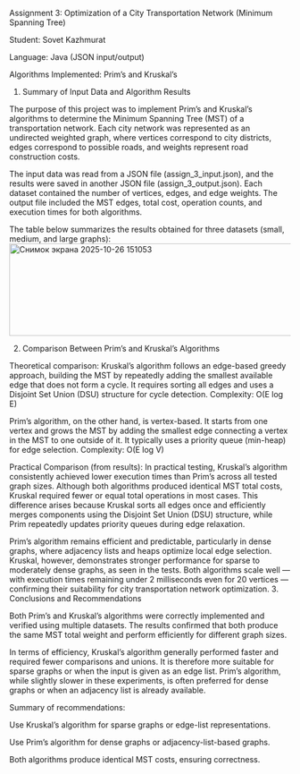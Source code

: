 Assignment 3: Optimization of a City Transportation Network (Minimum Spanning Tree)

Student: Sovet Kazhmurat

Language: Java (JSON input/output)

Algorithms Implemented: Prim’s and Kruskal’s

1. Summary of Input Data and Algorithm Results

The purpose of this project was to implement Prim’s and Kruskal’s algorithms to determine the Minimum Spanning Tree (MST) of a transportation network. Each city network was represented as an undirected weighted graph, where vertices correspond to city districts, edges correspond to possible roads, and weights represent road construction costs.

The input data was read from a JSON file (assign_3_input.json), and the results were saved in another JSON file (assign_3_output.json). Each dataset contained the number of vertices, edges, and edge weights. The output file included the MST edges, total cost, operation counts, and execution times for both algorithms.

The table below summarizes the results obtained for three datasets (small, medium, and large graphs):
<img width="1249" height="165" alt="Снимок экрана 2025-10-26 151053" src="https://github.com/user-attachments/assets/e846efcb-a7bc-472c-a200-6b4378a42287" />

2. Comparison Between Prim’s and Kruskal’s Algorithms

Theoretical comparison:
Kruskal’s algorithm follows an edge-based greedy approach, building the MST by repeatedly adding the smallest available edge that does not form a cycle. It requires sorting all edges and uses a Disjoint Set Union (DSU) structure for cycle detection. Complexity: O(E log E)

Prim’s algorithm, on the other hand, is vertex-based. It starts from one vertex and grows the MST by adding the smallest edge connecting a vertex in the MST to one outside of it. It typically uses a priority queue (min-heap) for edge selection. Complexity: O(E log V)

Practical Comparison (from results):
In practical testing, Kruskal’s algorithm consistently achieved lower execution times than Prim’s across all tested graph sizes. Although both algorithms produced identical MST total costs, Kruskal required fewer or equal total operations in most cases. This difference arises because Kruskal sorts all edges once and efficiently merges components using the Disjoint Set Union (DSU) structure, while Prim repeatedly updates priority queues during edge relaxation.

Prim’s algorithm remains efficient and predictable, particularly in dense graphs, where adjacency lists and heaps optimize local edge selection. Kruskal, however, demonstrates stronger performance for sparse to moderately dense graphs, as seen in the tests. Both algorithms scale well — with execution times remaining under 2 milliseconds even for 20 vertices — confirming their suitability for city transportation network optimization.
3. Conclusions and Recommendations

Both Prim’s and Kruskal’s algorithms were correctly implemented and verified using multiple datasets. The results confirmed that both produce the same MST total weight and perform efficiently for different graph sizes.

In terms of efficiency, Kruskal’s algorithm generally performed faster and required fewer comparisons and unions. It is therefore more suitable for sparse graphs or when the input is given as an edge list.
Prim’s algorithm, while slightly slower in these experiments, is often preferred for dense graphs or when an adjacency list is already available.

Summary of recommendations:

Use Kruskal’s algorithm for sparse graphs or edge-list representations.

Use Prim’s algorithm for dense graphs or adjacency-list-based graphs.

Both algorithms produce identical MST costs, ensuring correctness.
